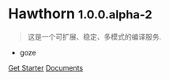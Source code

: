 # Hawthorn   <small>1.0.0.alpha-2</small>

> 这是一个可扩展、稳定、多模式的编译服务.

- goze


[Get Starter](get-starter.md)
[Documents](#Hawthorn)
